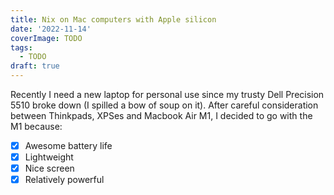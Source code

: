 ```yaml
---
title: Nix on Mac computers with Apple silicon
date: '2022-11-14'
coverImage: TODO
tags:
  - TODO
draft: true
---
```


Recently I need a new laptop for personal use since my trusty Dell Precision 5510 broke down (I spilled a bow of soup on it).
After careful consideration between Thinkpads, XPSes and Macbook Air M1, I decided to go with the M1 because:

- [x] Awesome battery life
- [x] Lightweight
- [x] Nice screen
- [x] Relatively powerful
